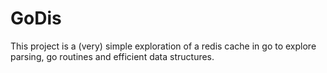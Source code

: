 # GoDis

This project is a (very) simple exploration of a redis cache in go to explore parsing, go routines and efficient data structures.
